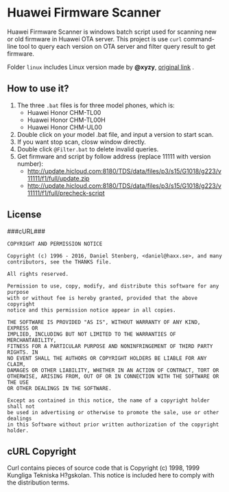 Huawei Firmware Scanner
=====

Huawei Firmware Scanner is windows batch script used for scanning new or old firmware in Huawei OTA server. This project is use ```curl``` command-line tool to query each version on OTA server and filter query result to get firmware.

Folder ```linux``` includes Linux version made by **@xyzy**, [original link](https://github.com/xyzy/huawei-firmware-scanner) .

How to use it?
-----

1. The three ```.bat``` files is for three model phones, which is:
    - Huawei Honor CHM-TL00
    - Huawei Honor CHM-TL00H
    - Huawei Honor CHM-UL00
2. Double click on your model .bat file, and input a version to start scan.
3. If you want stop scan, closw window directly.
4. Double click ```@Filter.bat``` to delete invalid queries.
5. Get firmware and script by follow address (replace 11111 with version number):
    - http://update.hicloud.com:8180/TDS/data/files/p3/s15/G1018/g223/v11111/f1/full/update.zip
    - http://update.hicloud.com:8180/TDS/data/files/p3/s15/G1018/g223/v11111/f1/full/precheck-script

License
-----

###cURL###
```
COPYRIGHT AND PERMISSION NOTICE

Copyright (c) 1996 - 2016, Daniel Stenberg, <daniel@haxx.se>, and many
contributors, see the THANKS file.

All rights reserved.

Permission to use, copy, modify, and distribute this software for any purpose
with or without fee is hereby granted, provided that the above copyright
notice and this permission notice appear in all copies.

THE SOFTWARE IS PROVIDED "AS IS", WITHOUT WARRANTY OF ANY KIND, EXPRESS OR
IMPLIED, INCLUDING BUT NOT LIMITED TO THE WARRANTIES OF MERCHANTABILITY,
FITNESS FOR A PARTICULAR PURPOSE AND NONINFRINGEMENT OF THIRD PARTY RIGHTS. IN
NO EVENT SHALL THE AUTHORS OR COPYRIGHT HOLDERS BE LIABLE FOR ANY CLAIM,
DAMAGES OR OTHER LIABILITY, WHETHER IN AN ACTION OF CONTRACT, TORT OR
OTHERWISE, ARISING FROM, OUT OF OR IN CONNECTION WITH THE SOFTWARE OR THE USE
OR OTHER DEALINGS IN THE SOFTWARE.

Except as contained in this notice, the name of a copyright holder shall not
be used in advertising or otherwise to promote the sale, use or other dealings
in this Software without prior written authorization of the copyright holder.
```

cURL Copyright
-----

Curl contains pieces of source code that is Copyright (c) 1998, 1999 Kungliga Tekniska H?gskolan. This notice is included here to comply with the distribution terms.